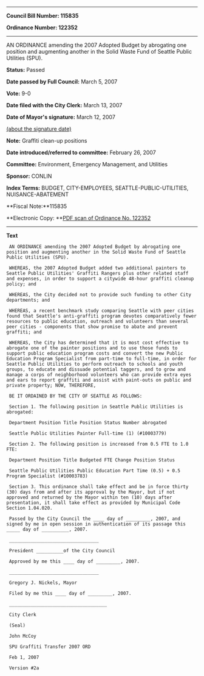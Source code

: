 

********

**Council Bill Number: 115835**
   
**Ordinance Number: 122352**
********

 AN ORDINANCE amending the 2007 Adopted Budget by abrogating one position and augmenting another in the Solid Waste Fund of Seattle Public Utilities (SPU).

**Status:** Passed
   
**Date passed by Full Council:** March 5, 2007
   
**Vote:** 9-0
   
**Date filed with the City Clerk:** March 13, 2007
   
**Date of Mayor's signature:** March 12, 2007
   
[(about the signature date)](/~public/approvaldate.htm)
   
   
**Note:** Graffiti clean-up positions

   
**Date introduced/referred to committee:** February 26, 2007
   
**Committee:** Environment, Emergency Management, and Utilities
   
**Sponsor:** CONLIN
   
   
**Index Terms:** BUDGET, CITY-EMPLOYEES, SEATTLE-PUBLIC-UTILITIES, NUISANCE-ABATEMENT

**Fiscal Note:**115835

**Electronic Copy: **[PDF scan of Ordinance No. 122352](/~archives/Ordinances/Ord_122352.pdf)

********

**Text**
   
```
 AN ORDINANCE amending the 2007 Adopted Budget by abrogating one position and augmenting another in the Solid Waste Fund of Seattle Public Utilities (SPU).

 WHEREAS, the 2007 Adopted Budget added two additional painters to Seattle Public Utilities' Graffiti Rangers plus other related staff and expenses, in order to support a citywide 48-hour graffiti cleanup policy; and

 WHEREAS, the City decided not to provide such funding to other City departments; and

 WHEREAS, a recent benchmark study comparing Seattle with peer cities found that Seattle's anti-graffiti program devotes comparatively fewer resources to public education, outreach and volunteers than several peer cities - components that show promise to abate and prevent graffiti; and

 WHEREAS, the City has determined that it is most cost effective to abrogate one of the painter positions and to use those funds to support public education program costs and convert the new Public Education Program Specialist from part-time to full-time, in order for Seattle Public Utilities to perform outreach to schools and youth groups, to educate and dissuade potential taggers, and to grow and manage a corps of neighborhood volunteers who can provide extra eyes and ears to report graffiti and assist with paint-outs on public and private property; NOW, THEREFORE,

 BE IT ORDAINED BY THE CITY OF SEATTLE AS FOLLOWS:

 Section 1. The following position in Seattle Public Utilities is abrogated:

 Department Position Title Position Status Number abrogated

 Seattle Public Utilities Painter Full-time (1) (#10003779)

 Section 2. The following position is increased from 0.5 FTE to 1.0 FTE:

 Department Position Title Budgeted FTE Change Position Status

 Seattle Public Utilities Public Education Part Time (0.5) + 0.5 Program Specialist (#10003783)

 Section 3. This ordinance shall take effect and be in force thirty (30) days from and after its approval by the Mayor, but if not approved and returned by the Mayor within ten (10) days after presentation, it shall take effect as provided by Municipal Code Section 1.04.020.

 Passed by the City Council the ____ day of _________, 2007, and signed by me in open session in authentication of its passage this _____ day of __________, 2007.

 _________________________________

 President __________of the City Council

 Approved by me this ____ day of _________, 2007.

 _________________________________

 Gregory J. Nickels, Mayor

 Filed by me this ____ day of _________, 2007.

 ____________________________________

 City Clerk

 (Seal)

 John McCoy

 SPU Graffiti Transfer 2007 ORD

 Feb 1, 2007

 Version #2a

```
